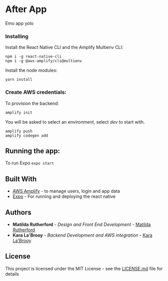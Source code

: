 # After App

Emo app yolo

### Installing

Install the React Native CLI and the Amplify Multienv CLI:

```
npm i -g react-native-cli
npm i -g @aws-amplify/cli@multienv
```

Install the node modules:

```
yarn install
```

### Create AWS credentials:

To provision the backend:

```
amplify init
```

You will be asked to select an environment, select _dev_ to start with.

```
amplify push
amplify codegen add
```

## Running the app:

To run Expo
`expo start`

## Built With

- [AWS Amplify](https://aws-amplify.github.io/) - to manage users, login and app data
- [Expo](https://expo.io/) - For running and deploying the react native

## Authors

- **Matilda Rutherford** - _Design and Front End Development_ - [Matilda Rutherford](https://github.com/matildarutherford)
- **Kara La'Brooy** - _Backend Development and AWS integration_ - [Kara La'Brooy](https://github.com/klabrooy)

## License

This project is licensed under the MIT License - see the [LICENSE.md](LICENSE.md) file for details
